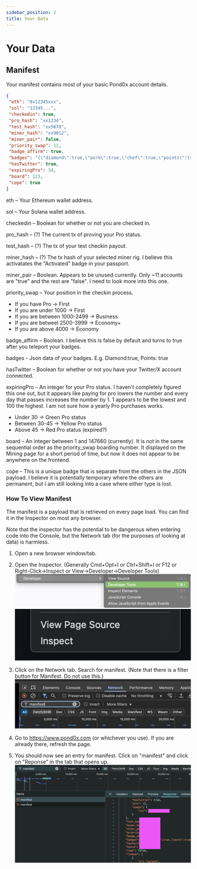 ```yaml
---
sidebar_position: 2
title: Your Data
---
```


# Your Data

## Manifest

Your manifest contains most of your basic Pond0x account details.

```JSON
{
 "eth": "0x12345xxx",
 "sol": "12345...",
 "checkedin": true,
 "pro_hash": "xx1234",
 "test_hash": "xx5678",
 "miner_hash": "xx9012",
 "miner_pair": false,
 "priority_swap": 12,
 "badge_affirm": true,
 "badges": "{\"diamond\":true,\"pork\":true,\"chef\":true,\"points\":true}",
 "hasTwitter": true,
 "expiringPro": 34,
 "board": 123,
 "cope": true
}
```

eth – Your Ethereum wallet address.

sol – Your Solana wallet address.

checkedin – Boolean for whether or not you are checked in.

pro_hash – (?) The current tx of proving your Pro status.

test_hash – (?) The tx of your test checkin payout.

miner_hash – (?) The tx hash of your selected miner rig. I believe this activatates the "Activated" badge in your passport.

miner_pair – Boolean. Appears to be unused currently. Only ~11 accounts are "true" and the rest are "false". I need to look more into this one.

priority_swap – Your position in the checkin process.
- If you have Pro -> First
- If you are under 1000 -> First
- If you are between 1000-2499 -> Business
- If you are betweel 2500-3999 -> Economy+
- If you are above 4000 -> Economy

badge_affirm – Boolean. I believe this is false by default and turns to true after you teleport your badges.

badges - Json data of your badges. E.g. Diamond:true, Points: true

hasTwitter – Boolean for whether or not you have your Twitter/X account connected.

expiringPro – An integer for your Pro status. I haven't completely figured this one out, but it appears like paying for pro lowers the number and every day that passes increases the number by 1. 1 appears to be the lowest and 100 the highest. I am not sure how a yearly Pro purchases works.
- Under 30 -> Green Pro status
- Between 30-45 -> Yellow Pro status
- Above 45 -> Red Pro status (expired?)

board – An integer between 1 and 147660 (currently). It is not in the same sequential order as the priority_swap boarding number. It displayed on the Mining page for a short period of time, but now it does not appear to be anywhere on the frontend.

cope – This is a unique badge that is separate from the others in the JSON payload. I believe it is potentially temporary where the others are permanent, but I am still looking into a case where either type is lost.

### How To View Manifest

The manifest is a payload that is retrieved on every page load. You can find it in the Inspector on most any browser. 

Note that the inspector has the potential to be dangerous when entering code into the Console, but the Network tab (for the purposes of looking at data) is harmless.

1. Open a new browser window/tab.

2. Open the Inspector. (Generally Cmd+Opt+I or Ctrl+Shift+I or F12 or Right-Click->Inspect or View->Developer->Developer Tools)
![devtool](image.png)
![devtool2](image-1.png)

3. Click on the Network tab. Search for manifest. (Note that there is a filter button for Manifest. Do not use this.)
![manifest](image-2.png)

4. Go to https://www.pond0x.com (or whichever you use). If you are already there, refresh the page.

5. You should now see an entry for manifest. Click on "manifest" and click on "Reponse" in the tab that opens up.
![manifestmenu](image-3.png)